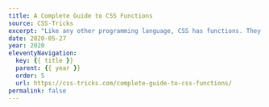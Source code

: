 ```yaml
---
title: A Complete Guide to CSS Functions
source: CSS-Tricks
excerpt: "Like any other programming language, CSS has functions. They can be inserted where you’d place a value, or in some cases, accompanying another value declaration. Some CSS functions even let you nest other functions within them"
date: 2020-05-27
year: 2020
eleventyNavigation:
  key: {{ title }}
  parent: {{ year }}
  order: 5
  url: https://css-tricks.com/complete-guide-to-css-functions/
permalink: false
---
```


